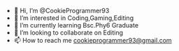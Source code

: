 - 👋 Hi, I’m @CookieProgrammer93
- 👀 I’m interested in Coding,Gaming,Editing
- 🌱 I’m currently learning Bsc.Phy6 Graduate
- 💞️ I’m looking to collaborate on Editing
- 📫 How to reach me cookieprogrammer93@gmail.com


